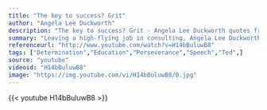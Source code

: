 ```yaml
---
title: "The key to success? Grit"
author: "Angela Lee Duckworth"
description: "The key to success? Grit - Angela Lee Duckworth quotes from GetInspired365.com"
summary: "Leaving a high-flying job in consulting, Angela Lee Duckworth took a job teaching math to seventh graders in a New York public school. She quickly realized that IQ wasn't the only thing separating the successful students from those who struggled. Here, she explains her theory of 'grit' as a predictor of success."
referenceurl: "http://www.youtube.com/watch?v=H14bBuluwB8"
tags: ["Determination","Education","Perseverance","Speech","Ted",]
source: "youtube"
videoid: "H14bBuluwB8"
image: "https://img.youtube.com/vi/H14bBuluwB8/0.jpg"
---
```


{{< youtube H14bBuluwB8 >}}
